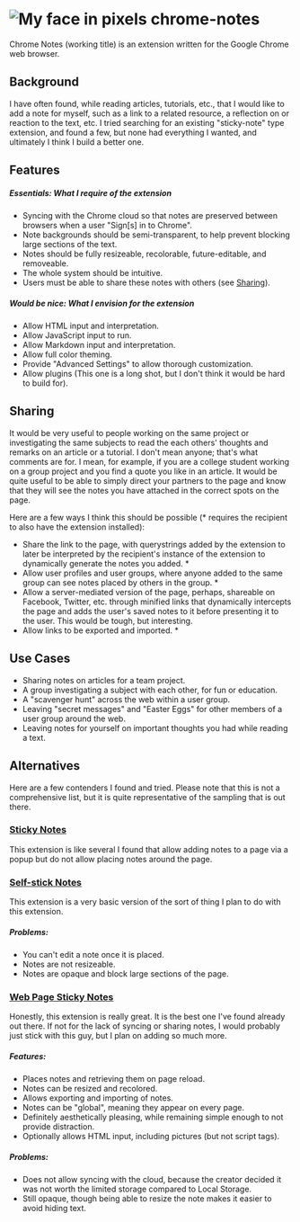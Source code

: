 # ![My face in pixels][icon] chrome-notes

Chrome Notes (working title) is an extension written for the Google Chrome web browser.

## Background

I have often found, while reading articles, tutorials, etc., that I would like to add a note for myself,
such as a link to a related resource, a reflection on or reaction to the text, etc. I tried
searching for an existing "sticky-note" type extension, and found a few, but none had everything
I wanted, and ultimately I think I build a better one.


## Features

##### Essentials: What I require of the extension
* Syncing with the Chrome cloud so that notes are preserved between browsers when a user "Sign[s] in to Chrome".
* Note backgrounds should be semi-transparent, to help prevent blocking large sections of the text.
* Notes should be fully resizeable, recolorable, future-editable, and removeable.
* The whole system should be intuitive.
* Users must be able to share these notes with others (see [Sharing](#sharing)).

##### Would be nice: What I envision for the extension
* Allow HTML input and interpretation.
* Allow JavaScript input to run.
* Allow Markdown input and interpretation.
* Allow full color theming.
* Provide "Advanced Settings" to allow thorough customization.
* Allow plugins (This one is a long shot, but I don't think it would be hard to build for).


<a name="sharing"></a>
## Sharing

It would be very useful to people working on the same project or investigating the same subjects to read the each
others' thoughts and remarks on an article or a tutorial. I don't mean anyone; that's what comments are for. I mean,
for example, if you are a college student working on a group project and you find a quote you like in an article.
It would be quite useful to be able to simply direct your partners to the page and know that they will see the notes
you have attached in the correct spots on the page.

Here are a few ways I think this should be possible (\* requires the recipient to also have the extension installed):
* Share the link to the page, with querystrings added by the extension to later be interpreted by the recipient's instance
  of the extension to dynamically generate the notes you added. \*
* Allow user profiles and user groups, where anyone added to the same group can see notes placed by others in the group. \*
* Allow a server-mediated version of the page, perhaps, shareable on Facebook, Twitter, etc. through minified links that dynamically
  intercepts the page and adds the user's saved notes to it before presenting it to the user. This would be tough, but interesting.
* Allow links to be exported and imported. \*


## Use Cases

* Sharing notes on articles for a team project.
* A group investigating a subject with each other, for fun or education.
* A "scavenger hunt" across the web within a user group.
* Leaving "secret messages" and "Easter Eggs" for other members of a user group around the web.
* Leaving notes for yourself on important thoughts you had while reading a text.


## Alternatives

Here are a few contenders I found and tried. Please note that this is not a comprehensive list, but it is quite 
representative of the sampling that is out there.

### [Sticky Notes]
This extension is like several I found that allow adding notes to a page via a popup but do not allow 
placing notes around the page.


### [Self-stick Notes] 
This extension is a very basic version of the sort of thing I plan to do with this extension.  
##### Problems:
* You can't edit a note once it is placed.
* Notes are not resizeable.
* Notes are opaque and block large sections of the page.


### [Web Page Sticky Notes]
Honestly, this extension is really great. It is the best one I've found already out there. If not for the lack of syncing 
or sharing notes, I would probably just stick with this guy, but I plan on adding so much more.
##### Features:
* Places notes and retrieving them on page reload.
* Notes can be resized and recolored.
* Allows exporting and importing of notes.
* Notes can be "global", meaning they appear on every page.
* Definitely aesthetically pleasing, while remaining simple enough to not provide distraction.
* Optionally allows HTML input, including pictures (but not script tags).  
##### Problems:
* Does not allow syncing with the cloud, because the creator decided it was not worth the limited storage compared to Local Storage.
* Still opaque, though being able to resize the note makes it easier to avoid hiding text.



[Self-stick Notes]: <https://chrome.google.com/webstore/detail/self-stick-notes/hcdihnnnfbdeinkamogggghnmcfaebca/related>
[Sticky Notes]: <https://chrome.google.com/webstore/detail/sticky-notes/olheifdopmpaahjgbobbhnnidpoigjoa/related>
[Web Page Sticky Notes]: <https://chrome.google.com/webstore/detail/web-page-sticky-notes/alpjieidnmmkljnceakgpeajlngabnee/related>


[icon]: <http://kenbellows.com/favicon2.ico> "My face in pixels"